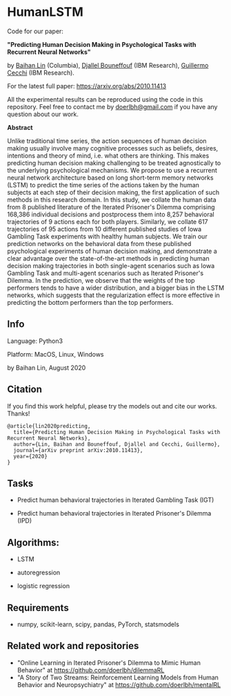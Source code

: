 # HumanLSTM



Code for our paper: 

**"Predicting Human Decision Making in Psychological Tasks with Recurrent Neural Networks"** 

by [Baihan Lin](https://www.baihan.nyc/) (Columbia), [Djallel Bouneffouf](https://scholar.google.com/citations?user=i2a1LUMAAAAJ&hl=en) (IBM Research), [Guillermo Cecchi](https://researcher.watson.ibm.com/researcher/view.php?person=us-gcecchi) (IBM Research).





For the latest full paper: https://arxiv.org/abs/2010.11413



All the experimental results can be reproduced using the code in this repository. Feel free to contact me by doerlbh@gmail.com if you have any question about our work.



**Abstract**

Unlike traditional time series, the action sequences of human decision making usually involve many cognitive processes such as beliefs, desires, intentions and theory of mind, i.e. what others are thinking. This makes predicting human decision making challenging to be treated agnostically to the underlying psychological mechanisms. We propose to use a recurrent neural network architecture based on long short-term memory networks (LSTM) to predict the time series of the actions taken by the human subjects at each step of their decision making, the first application of such methods in this research domain. In this study, we collate the human data from 8 published literature of the Iterated Prisoner's Dilemma comprising 168,386 individual decisions and postprocess them into 8,257 behavioral trajectories of 9 actions each for both players. Similarly, we collate 617 trajectories of 95 actions from 10 different published studies of Iowa Gambling Task experiments with healthy human subjects. We train our prediction networks on the behavioral data from these published psychological experiments of human decision making, and demonstrate a clear advantage over the state-of-the-art methods in predicting human decision making trajectories in both single-agent scenarios such as Iowa Gambling Task and multi-agent scenarios such as Iterated Prisoner's Dilemma. In the prediction, we observe that the weights of the top performers tends to have a wider distribution, and a bigger bias in the LSTM networks, which suggests that the regularization effect is more effective in predicting the bottom performers than the top performers. 


## Info

Language: Python3


Platform: MacOS, Linux, Windows

by Baihan Lin, August 2020

  

  


## Citation

If you find this work helpful, please try the models out and cite our works. Thanks!

    @article{lin2020predicting,
      title={Predicting Human Decision Making in Psychological Tasks with Recurrent Neural Networks},
      author={Lin, Baihan and Bouneffouf, Djallel and Cecchi, Guillermo},
      journal={arXiv preprint arXiv:2010.11413},
      year={2020}
    }



## Tasks

* Predict human behavioral trajectories in Iterated Gambling Task (IGT)

* Predict human behavioral trajectories in Iterated Prisoner's Dilemma (IPD)

  

## Algorithms:

* LSTM

* autoregression

* logistic regression

  

## Requirements

* numpy, scikit-learn, scipy, pandas, PyTorch, statsmodels



## Related work and repositories

* "Online Learning in Iterated Prisoner's Dilemma to Mimic Human Behavior" at https://github.com/doerlbh/dilemmaRL
* "A Story of Two Streams: Reinforcement Learning Models from Human Behavior and Neuropsychiatry" at https://github.com/doerlbh/mentalRL



